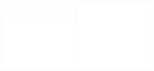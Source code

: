 <p align="center">
  <img src="/stats.svg" alt="Stats" style="width: 45%;"/>
  <img src="/commits.svg" alt="Commits" style="width: 45%; margin-left: 10px;"/>
</p>
